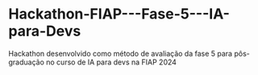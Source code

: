 # Hackathon-FIAP---Fase-5---IA-para-Devs
Hackathon desenvolvido como método de avaliação da fase 5 para pôs-graduação no curso de IA para devs na FIAP 2024
